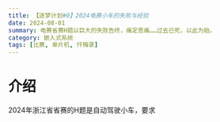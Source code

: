 ```yaml
---
title: 【逐梦计划#0】2024电赛小车的失败与经验
date: 2024-08-01
summary: 电赛省赛H题以巨大的失败告终，痛定思痛……过去已死，以此为始。
category: 嵌入式系统
tags: [比赛, 单片机, 忏悔录]
---
```


# 介绍

2024年浙江省省赛的H题是自动驾驶小车，要求
